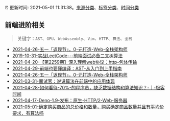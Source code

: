 :alarm_clock: 更新时间: 2021-05-01 11:31:38。[来源分类](../README.md)、[标签分类](../TAGS.md)、[时间分类](../TIMELINE.md)

## 前端进阶相关


> 关键字：`AST`、`GPU`、`WebAssembly`、`Vim`、`HTTP`、`算法`、`全栈`



- [2021-04-26-五一「返现节」，0-元打造-Web-全栈架构师](https://www.ershicimi.com/p/72cdd3f988f1d6e70bedb7c902326775) 
- [2019-10-31-实战LeetCode---前端面试必备二叉树算法](https://www.ershicimi.com/p/f3413b58491ac20f4c17a09b8a0af5e1) 
- [2021-04-20-【第2259期】深入理解web协议：http-包体传输](https://www.ershicimi.com/p/b0f07714cf86316ff069f1a244d82909) 
- [2021-04-29-前端也要懂编译：AST-从入门到上手指南](https://www.ershicimi.com/p/bf30277e82964e217b34848505cf683d) 
- [2021-04-26-五一「返现节」，0-元打造-Web-全栈架构师](https://www.ershicimi.com/p/0d70470be0cd5040a2dd747bfc2a39d1) 
- [2021-03-31-面试官：说说算法在前端中的应用体现](https://www.ershicimi.com/p/053c0c1f1cf722d0cc7929255b2a5219) 
- [2021-04-28-如何看待-70%-的程序员，缺乏数据结构和算法知识？-｜-极客时间](https://www.ershicimi.com/p/56ff22ef079187c309f07e1e3e6e0205) 
- [2021-04-17-Deno-1.9-发布：原生-HTTP/2-Web-服务器](https://www.ershicimi.com/p/6418de35a064aa5d11756bf8c5b2bb29) 
- [2021-05-01-确定购买商品的总价格和数量，购买确定商品数量并且有平均价要求，有算法吗](https://www.v2ex.com/t/774510) 